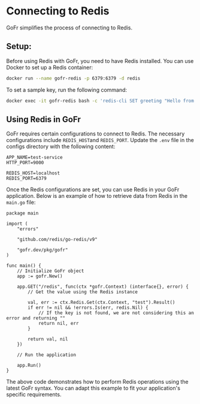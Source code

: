 # Connecting to Redis 

GoFr simplifies the process of connecting to Redis. 

## Setup:
Before using Redis with GoFr, you need to have Redis installed. You can use Docker to set up a Redis container:

```bash
docker run --name gofr-redis -p 6379:6379 -d redis
```

To set a sample key, run the following command:

```bash
docker exec -it gofr-redis bash -c 'redis-cli SET greeting "Hello from Redis."'
```

## Using Redis in GoFr

GoFr requires certain configurations to connect to Redis. The necessary configurations include 
`REDIS_HOST`and `REDIS_PORT`. Update the `.env` file in the configs directory with the following content:

```dotenv
APP_NAME=test-service
HTTP_PORT=9000

REDIS_HOST=localhost
REDIS_PORT=6379
```

Once the Redis configurations are set, you can use Redis in your GoFr application. 
Below is an example of how to retrieve data from Redis in the `main.go` file:

```golang
package main

import (
	"errors"

	"github.com/redis/go-redis/v9"

	"gofr.dev/pkg/gofr"
)

func main() {
	// Initialize GoFr object
	app := gofr.New()

	app.GET("/redis", func(ctx *gofr.Context) (interface{}, error) {
		// Get the value using the Redis instance

		val, err := ctx.Redis.Get(ctx.Context, "test").Result()
		if err != nil && !errors.Is(err, redis.Nil) {
			// If the key is not found, we are not considering this an error and returning ""
			return nil, err
		}

		return val, nil
	})

	// Run the application

	app.Run()
}
```

The above code demonstrates how to perform Redis operations using the latest GoFr syntax.
You can adapt this example to fit your application's specific requirements.
